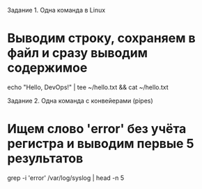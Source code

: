 Задание 1. Одна команда в Linux

# Выводим строку, сохраняем в файл и сразу выводим содержимое
echo "Hello, DevOps!" | tee ~/hello.txt && cat ~/hello.txt

Задание 2. Одна команда с конвейерами (pipes)

# Ищем слово 'error' без учёта регистра и выводим первые 5 результатов
grep -i 'error' /var/log/syslog | head -n 5

